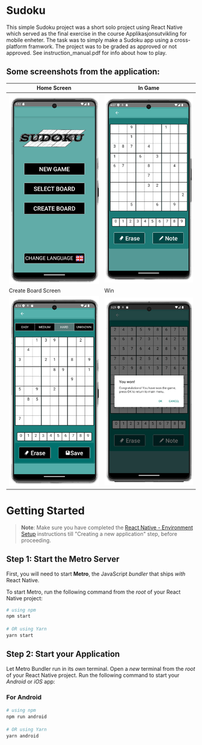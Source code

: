 # Sudoku 
This simple Sudoku project was a short solo project using React Native which served as the final exercise in the course Applikasjonsutvikling for mobile enheter. The task was to simply make a Sudoku app using a cross-platform framwork. The project was to be graded as approved or not approved. See instruction_manual.pdf for info about how to play. 

## Some screenshots from the application: 
| Home Screen | In Game |
|-------------------------------------------------|-------------------------------------------------|
| ![home](https://github.com/kristianvaula/Sudoku/blob/main/screenshots/home.png) | ![ingame](https://github.com/kristianvaula/Sudoku/blob/main/screenshots/ingame.png) |
| Create Board Screen | Win |
| ![create](https://github.com/kristianvaula/Sudoku/blob/main/screenshots/create.png) | ![win](https://github.com/kristianvaula/Sudoku/blob/main/screenshots/win.png) |

# Getting Started

>**Note**: Make sure you have completed the [React Native - Environment Setup](https://reactnative.dev/docs/environment-setup) instructions till "Creating a new application" step, before proceeding.

## Step 1: Start the Metro Server

First, you will need to start **Metro**, the JavaScript _bundler_ that ships _with_ React Native.

To start Metro, run the following command from the _root_ of your React Native project:

```bash
# using npm
npm start

# OR using Yarn
yarn start
```

## Step 2: Start your Application

Let Metro Bundler run in its _own_ terminal. Open a _new_ terminal from the _root_ of your React Native project. Run the following command to start your _Android_ or _iOS_ app:

### For Android

```bash
# using npm
npm run android

# OR using Yarn
yarn android
```
